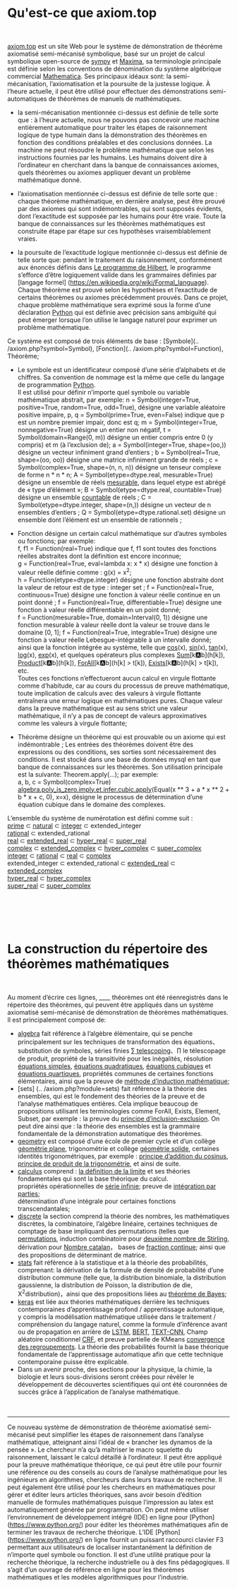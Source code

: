 # Qu'est-ce que axiom.top
  <br>
  
[axiom.top](../axiom.php) est un site Web pour le système de démonstration de théorème axiomatisé semi-mécanisé symbolique, basé sur un projet de calcul symbolique open-source de [sympy](https://github.com/sympy/sympy) et 
[Maxima](http://maxima.sourceforge.net), sa terminologie principale est définie selon les conventions de dénomination du système algébrique commercial 
[Mathematica](https://reference.wolfram.com/language/index.html.en?source=footer). Ses principaux idéaux sont: la semi-mécanisation, l’axiomatisation et la poursuite de la justesse logique. À l’heure actuelle, il peut être utilisé pour effectuer des démonstrations semi-automatiques de théorèmes de manuels de mathématiques.  

* la semi-mécanisation mentionnée ci-dessus est définie de telle sorte que :
à l’heure actuelle, nous ne pouvons pas concevoir une machine entièrement automatique pour traiter les étapes de raisonnement logique de type humain dans la démonstration des théorèmes en fonction des conditions préalables et des conclusions données.
La machine ne peut résoudre le problème mathématique que selon les instructions fournies par les humains. Les humains doivent dire à l’ordinateur en cherchant dans la banque de connaissances axiomes, quels théorèmes ou axiomes appliquer devant un problème mathématique donné. 
* l’axiomatisation mentionnée ci-dessus est définie de telle sorte que :
chaque théorème mathématique, en dernière analyse, peut être prouvé par des axiomes qui sont indémontrables, qui sont supposés évidents, dont l’exactitude est supposée par les humains pour être vraie.
Toute la banque de connaissances sur les théorèmes mathématiques est construite étape par étape sur ces hypothèses vraisemblablement vraies. 

* la poursuite de l’exactitude logique mentionnée ci-dessus est définie de telle sorte que:
pendant le traitement du raisonnement, conformément aux énoncés définis dans
[Le programme de Hilbert](https://en.wikipedia.org/wiki/Hilbert%27s_program), le programme s’efforce d’être logiquement valide dans les grammaires définies par [langage formel]
(https://en.wikipedia.org/wiki/Formal_language).   
Chaque théorème est prouvé selon les hypothèses et l’exactitude de certains théorèmes ou axiomes précédemment prouvés. Dans ce projet, chaque problème mathématique sera exprimé sous la forme d’une déclaration [Python](https://www.python.org/) qui est définie avec précision sans ambiguïté qui peut émerger lorsque l’on utilise le langage naturel pour exprimer un problème mathématique.


Ce système est composé de trois éléments de base : [Symbole](.. /axiom.php?symbol=Symbol), [Fonction](.. /axiom.php?symbol=Function), Théorème; 
* Le symbole est un identificateur composé d’une série d’alphabets et de chiffres. Sa convention de nommage est la même que celle du langage de programmation [Python](https://www.python.org/).   
Il est utilisé pour définir n’importe quel symbole ou variable mathématique abstrait, par exemple:
n = Symbol(integer=True, positive=True, random=True, odd=True), désigne une variable aléatoire positive impaire,
p, q = Symbol(prime=True, even=False) indique que p est un nombre premier impair, donc est q;
m = Symbol(integer=True, nonnegative=True) désigne un entier non négatif,
t = Symbol(domain=Range(0, m)) désigne un entier compris entre 0 (y compris) et m (à l’exclusion de);
a = Symbol(integer=True, shape=(oo,)) désigne un vecteur infiniment grand d’entiers ;
b = Symbol(real=True, shape=(oo, oo)) désigne une matrice infiniment grande de réels ;
c = Symbol(complex=True, shape=(n, n, n)) désigne un tenseur complexe de forme n * n * n;
A = Symbol(etype=dtype.real, mesurable=True) désigne un ensemble de réels [mesurable](https://en.wikipedia.org/wiki/Measure_(mathématiques)), dans lequel etype est abrégé de « type d’élément »;
B = Symbol(etype=dtype.real, countable=True) désigne un ensemble [countable](https://en.wikipedia.org/wiki/Countable_set) de réels ;
C = Symbol(etype=dtype.integer, shape=(n,)) désigne un vecteur de n ensembles d’entiers ;
Q = Symbol(etype=dtype.rational.set) désigne un ensemble dont l’élément est un ensemble de rationnels ;    

* Fonction désigne un certain calcul mathématique sur d’autres symboles ou fonctions; par exemple:  
f, f1 = Function(real=True) indique que f, f1 sont toutes des fonctions réelles abstraites dont la définition est encore inconnue;   
g = Function(real=True, eval=lambda x: x \* x) désigne une fonction à valeur réelle définie comme : g(x) = x<sup>2</sup>;     
h = Function(etype=dtype.integer) désigne une fonction abstraite dont la valeur de retour est de type : integer set ;
f = Function(real=True, continuous=True) désigne une fonction à valeur réelle continue en un point donné ;
f = Function(real=True, differentiable=True) désigne une fonction à valeur réelle différentiable en un point donné;    
f = Function(mesurable=True, domain=Interval(0, 1)) désigne une fonction mesurable à valeur réelle dont la valeur se trouve dans le domaine [0, 1];
f = Function(real=True, integrable=True) désigne une fonction à valeur réelle Lebesgue-intégrable à un intervalle donné;    
ainsi que la fonction intégrée au système, telle que [cos](../axiom.php?symbol=cos)(x), [sin](../axiom.php?symbol=sin)(x), [tan](../axiom.php?symbol=tan)(x), [log](../axiom.php?symbol=log)(x), [exp](../axiom.php?symbol=exp)(x), et quelques opérateurs plus complexes [Sum](../axiom.php?symbol=Sum)\[k:a:b\](h\[k\]), [Product](../axiom.php?symbol=Product)\[k:a:b\](h\[k\]), [ForAll](../axiom.php?symbol=All)\[k:a:b\](h\[k\] > t\[k\]), [Exists](../axiom.php?symbol=Any)\[k:a:b\](h\[k\] > t\[k\]), etc.  
Toutes ces fonctions n’effectueront aucun calcul en virgule flottante comme d’habitude, car au cours du processus de preuve mathématique, toute implication de calculs avec des valeurs à virgule flottante entraînera une erreur logique en mathématiques pures.
Chaque valeur dans la preuve mathématique est au sens strict une valeur mathématique, il n’y a pas de concept de valeurs approximatives comme les valeurs à virgule flottante;      


* Théorème désigne un théorème qui est prouvable ou un axiome qui est indémontrable ;
Les entrées des théorèmes doivent être des expressions ou des conditions, ses sorties sont nécessairement des conditions. Il est stocké dans une base de données mysql en tant que banque de connaissances sur les théorèmes. Son utilisation principale est la suivante: Theorem.apply(...); par exemple:    
a, b, c = Symbol(complex=True)  
[algebra.poly_is_zero.imply.et.infer.cubic.apply](../axiom.php?module=algebra.poly_is_zero.imply.et.infer.cubic)(Equal(x ** 3 + a * x ** 2 + b * x + c, 0), x=x), désigne le processus de détermination d’une équation cubique dans le domaine des complexes.     
   
   
L’ensemble du système de numérotation est défini comme suit :  
[prime](https://en.wikipedia.org/wiki/Prime_number) ⊂ [natural](https://en.wikipedia.org/wiki/Natural_number) ⊂ [integer](https://en.wikipedia.org/wiki/Integer) ⊂ extended_integer  
[rational](https://en.wikipedia.org/wiki/Rational_number) ⊂ extended_rational  
[real](https://en.wikipedia.org/wiki/Real_number) ⊂ [extended_real](https://en.wikipedia.org/wiki/Extended_real_number_line) ⊂ [hyper_real](https://en.wikipedia.org/wiki/Hyperreal_number) ⊂ [super_real](https://en.wikipedia.org/wiki/Superreal_number)  
[complex](https://en.wikipedia.org/wiki/Complex_number) ⊂ [extended_complex](https://en.wikipedia.org/wiki/Riemann_sphere) ⊂ [hyper_complex](https://en.wikipedia.org/wiki/Hypercomplex_number) ⊂ [super_complex](https://en.wikipedia.org/wiki/Surreal_number#Surcomplex_numbers)  
[integer](https://en.wikipedia.org/wiki/Integer) ⊂ [rational](https://en.wikipedia.org/wiki/Rational_number) ⊂ [real](https://en.wikipedia.org/wiki/Real_number) ⊂ [complex](https://en.wikipedia.org/wiki/Complex_number)  
extended_integer ⊂ extended_rational ⊂ [extended_real](https://en.wikipedia.org/wiki/Extended_real_number_line) ⊂ [extended_complex](https://en.wikipedia.org/wiki/Riemann_sphere)  
[hyper_real](https://en.wikipedia.org/wiki/Hyperreal_number) ⊂ [hyper_complex](https://en.wikipedia.org/wiki/Hypercomplex_number)  
[super_real](https://en.wikipedia.org/wiki/Superreal_number) ⊂ [super_complex](https://en.wikipedia.org/wiki/Surreal_number#Surcomplex_numbers)  

<br><br>
------


# La construction du répertoire des théorèmes mathématiques
  <br>
  
Au moment d’écrire ces lignes, <label id=count>____</label> théorèmes ont été réenregistrés dans le répertoire des théorèmes, qui peuvent être appliqués dans un système axiomatisé semi-mécanisé de démonstration de théorèmes mathématiques.
Il est principalement composé de:  
  	
* [algebra](../axiom.php?module=algebra) fait référence à l’algèbre élémentaire, qui se penche principalement sur les techniques de transformation des équations、 substitution de symboles, séries finies [∑ telescoping](../axiom.php?module=algebra.sum.to.add.telescope)、∏ le télescopage de produit, propriété de la transitivité pour les inégalités, résolution [équations simples](../axiom.php?module=algebra.poly_is_zero.imply.et.infer.simple_equation), [équations quadratiques](../axiom.php?module=algebra.poly_is_zero.imply.et.infer.quadratic), [équations cubiques](../axiom.php?module=algebra.poly_is_zero.imply.et.infer.cubic) et [équations quartiques](../axiom.php?module=algebra.poly_is_zero.imply.et.infer.quartic), propriétés communes de certaines fonctions élémentaires, ainsi que la preuve de [méthode d’induction mathématique](../axiom.php?module=algebra.ne_zero.infer.imply.ne_zero.induct);   
* [sets] (.. /axiom.php?module=sets) fait référence à la théorie des ensembles, qui est le fondement des théories de la preuve et de l’analyse mathématiques entières. Cela implique beaucoup de propositions utilisant les terminologies comme
ForAll, Exists, Element, Subset, par exemple : 
la preuve du [principe d’inclusion-exclusion](../axiom.php?module=sets/imply/eq/principle/inclusion_exclusion/basic). On peut dire ainsi que : la théorie des ensembles est la grammaire fondamentale de la démonstration automatique des théorèmes.  
* [geometry](../axiom.php?module=geometry) est composé d’une école de premier cycle et d’un collège
[géométrie plane](../axiom.php?module=geometry/plane), trigonométrie et collège
[géométrie solide](../axiom.php?module=geometry/solid), certaines identités trigonométriques, par exemple :
[principe d’addition du cosinus](../axiom.php?module=geometry.cos.to.add.principle.add), [principe de produit de la trigonométrie](../axiom.php?module=geometry.mul.to.add.sin), et ainsi de suite.   
* [calculus](../axiom.php?module=calculus) comprend :
[la définition de la limite](../axiom.php?module=calculus/eq/to/any_all/limit_definition) et ses théories fondamentales qui sont la base théorique du calcul.  
propriétés opérationnelles de [série infinie](../axiom.php?module=calculus.eq.imply.eq.series.infinite.coefficient); 
preuve de [intégration par parties](../axiom.php?module=calculus.integral.to.add.by_parts);  
détermination d’une intégrale pour certaines fonctions transcendantales;  
* [discrete](../axiom.php?module=discrete) la section comprend la théorie des nombres, les mathématiques discrètes, la combinatoire, l’algèbre linéaire, certaines techniques de comptage de base impliquant des permutations (telles que
[permutations](../axiom.php?module=discrete.abs_cup.to.factorial), induction combinatoire pour [deuxième nombre de Stirling](../axiom.php?module=discrete.stirling2.to.add.recurrence),  
dérivation pour [Nombre catalan](../axiom.php?module=discrete.eq.eq.imply.eq.catalan.recurrence)， 
bases de [fraction continue](../axiom.php?module=discrete.add.to.pow.HK.recurrence); ainsi que des propositions de déterminant de matrice.  
* [stats](../axiom.php?module=stats) fait référence à la statistique et à la théorie des probabilités, comprenant: la dérivation de la formule de densité de probabilité d’une distribution commune (telle que, la distribution binomiale, la distribution gaussienne, la distribution de Poisson, la distribution de die, Χ<sup>2</sup>distribution)，ainsi que des propositions liées au [théorème de Bayes](../axiom.php?module=stats/probability/to/mul);  
* [keras](../axiom.php?module=keras) est liée aux théories mathématiques derrière les techniques contemporaines d’apprentissage profond / apprentissage automatique, y compris la modélisation mathématique utilisée dans le traitement / compréhension du langage naturel, comme la formule d’inférence avant ou de propagation en arrière de
[LSTM](https://www.mitpressjournals.org/doi/pdf/10.1162/089976600300015015),
[BERT](https://arxiv.org/abs/1706.03762),
[TEXT-CNN](https://arxiv.org/pdf/1408.5882.pdf),
Champ aléatoire conditionnel [CRF](https://arxiv.org/abs/1603.01360), 
et preuve partielle de KMeans
[convergence des regroupements](../axiom.php?module=sets.el.notin.le.imply.le.st.variance). La théorie des probabilités fournit la base théorique fondamentale de l’apprentissage automatique afin que cette technique contemporaine puisse être explicable.  
* Dans un avenir proche, des sections pour la physique, la chimie, la biologie et leurs sous-divisions seront créées pour révéler le développement de découvertes scientifiques qui ont été couronnées de succès grâce à l’application de l’analyse mathématique.  
<br><br>
-------
Ce nouveau système de démonstration de théorème axiomatisé semi-mécanisé peut simplifier les étapes de raisonnement dans l’analyse mathématique, atteignant ainsi l’idéal de « brancher les dynamos de la pensée ». Le chercheur n’a qu’à maîtriser le macro squelette du raisonnement, laissant le calcul détaillé à l’ordinateur. Il peut être appliqué pour la preuve mathématique théorique, ce qui peut être utile pour fournir une référence ou des conseils au cours de l’analyse mathématique pour les ingénieurs en algorithmes, chercheurs dans leurs travaux de recherche. Il peut également être utilisé pour les chercheurs en mathématiques pour gérer et éditer leurs articles théoriques, sans avoir besoin d’édition manuelle de formules mathématiques puisque l’impression au latex est automatiquement générée par programmation. On peut même utiliser l’environnement de développement intégré (IDE) en ligne pour [Python] (https://www.python.org/) pour éditer les théorèmes mathématiques afin de terminer les travaux de recherche théorique. L’IDE [Python] (https://www.python.org/) en ligne fournit un puissant raccourci clavier F3 permettant aux utilisateurs de localiser instantanément la définition de n’importe quel symbole ou fonction. Il est d’une utilité pratique pour la recherche théorique, la recherche industrielle ou à des fins pédagogiques. Il s’agit d’un ouvrage de référence en ligne pour les théorèmes mathématiques et les modèles algorithmiques pour l’industrie.
<br><br>


<script	src="https://cdn.jsdelivr.net/npm/jquery/dist/jquery.min.js"></script>

<script>
	$('#count').load("/sympy/php/request/count.php");
</script>